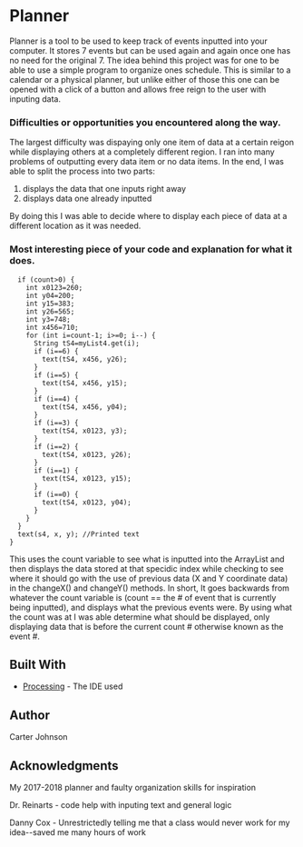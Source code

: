 # Planner

Planner is a tool to be used to keep track of events inputted into your computer. It stores 7 events but can be used again and again once one has no need for the original 7. The idea behind this project was for one to be able to use a simple program to organize ones schedule. This is similar to a calendar or a physical planner, but unlike either of those this one can be opened with a click of a button and allows free reign to the user with inputing data.

### Difficulties or opportunities you encountered along the way.

The largest difficulty was dispaying only one item of data at a certain reigon while displaying others at a completely different region. I ran into many problems of outputting every data item or no data items. In the end, I was able to split the process into two parts: 

1) displays the data that one inputs right away 
2) displays data one already inputted

By doing this I was able to decide where to display each piece of data at a different location as it was needed.

### Most interesting piece of your code and explanation for what it does.
```
  if (count>0) {
    int x0123=260;
    int y04=200;
    int y15=383;
    int y26=565;
    int y3=748;
    int x456=710;
    for (int i=count-1; i>=0; i--) {
      String tS4=myList4.get(i);
      if (i==6) {
        text(tS4, x456, y26);
      }
      if (i==5) {
        text(tS4, x456, y15);
      }
      if (i==4) {
        text(tS4, x456, y04);
      }
      if (i==3) {
        text(tS4, x0123, y3);
      }
      if (i==2) {
        text(tS4, x0123, y26);
      }
      if (i==1) {
        text(tS4, x0123, y15);
      }
      if (i==0) {
        text(tS4, x0123, y04);
      }
    }
  }
  text(s4, x, y); //Printed text
}
```
This uses the count variable to see what is inputted into the ArrayList and then displays the data stored at that specidic index while checking to see where it should go with the use of previous data (X and Y coordinate data) in the changeX() and changeY() methods. In short, It goes backwards from whatever the count variable is (count == the # of event that is currently being inputted), and displays what the previous events were. By using what the count was at I was able determine what should be displayed, only displaying data that is before the current count # otherwise known as the event #.

## Built With

* [Processing](https://processing.org/) - The IDE used

## Author

Carter Johnson

## Acknowledgments

My 2017-2018 planner and faulty organization skills for inspiration

Dr. Reinarts - code help with inputing text and general logic

Danny Cox - Unrestrictedly telling me that a class would never work for my idea--saved me many hours of work
